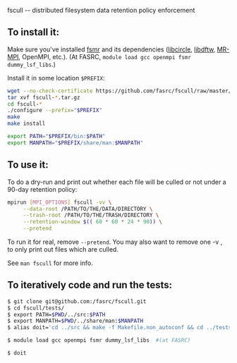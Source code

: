 fscull -- distributed filesystem data retention policy enforcement


## To install it:

Make sure you've installed [fsmr](https://github.com/jabrcx/fsmr) and its dependencies ([libcircle](https://github.com/hpc/libcircle), [libdftw](https://github.com/hpc/libdftw), [MR-MPI](http://mapreduce.sandia.gov/), OpenMPI, etc.).
(At FASRC, `module load gcc openmpi fsmr dummy_lsf_libs`.)

Install it in some location `$PREFIX`:

``` bash
wget --no-check-certificate https://github.com/fasrc/fscull/raw/master/fscull-0.0.0a.tar.gz
tar xvf fscull-*.tar.gz
cd fscull-*
./configure --prefix="$PREFIX"
make
make install

export PATH="$PREFIX/bin:$PATH"
export MANPATH="$PREFIX/share/man:$MANPATH"
```


## To use it:

To do a dry-run and print out whether each file will be culled or not under a 90-day retention policy:

``` bash
mpirun [MPI_OPTIONS] fscull -vv \
     --data-root /PATH/TO/THE/DATA/DIRECTORY \
     --trash-root /PATH/TO/THE/TRASH/DIRECTORY \
     --retention-window $(( 60 * 60 * 24 * 90)) \
     --pretend
```

To run it for real, remove `--pretend`.
You may also want to remove one -v , to only print out files which are culled.

See `man fscull` for more info.


## To iteratively code and run the tests:

``` bash
$ git clone git@github.com:/fasrc/fscull.git
$ cd fscull/tests/
$ export PATH=$PWD/../src:$PATH
$ export MANPATH=$PWD/../share/man:$MANPATH
$ alias doit='cd ../src && make -f Makefile.non_autoconf && cd ../tests && make'

$ module load gcc openmpi fsmr dummy_lsf_libs  #(at FASRC)

$ doit
```
